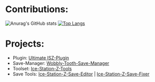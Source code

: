 # Contributions:

![Anurag's GitHub stats](https://github-readme-stats.vercel.app/api?username=Cracko298&show_icons=true&theme=dark&count_private=true&show_icons=true)
[![Top Langs](https://github-readme-stats.vercel.app/api/top-langs/?username=Cracko298&layout=compact&theme=dark&count_private=true&show_icons=true)](https://github.com/anuraghazra/github-readme-stats)

# Projects:
- Plugin: [Ultimate ISZ-Plugin](https://github.com/Cracko298/Ultimate-Ice-Station-Z-Plugin)
- Save-Manager: [Wobbly-Tooth-Save-Manager](https://github.com/ISZ-Hacker-Group/Wobbly-Tooth-Save-Manager)
- Toolset: [Ice-Station-Z-Tools](https://github.com/ISZ-Hacker-Group/Ice-Station-Z-Tools)
- Save Tools: [Ice-Station-Z-Save-Editor](https://github.com/ISZ-Hacker-Group/Ice-Station-Z-Save-Editor) | [Ice-Station-Z-Save-Fixer](https://github.com/ISZ-Hacker-Group/Ice-Station-Z-Save-Fixer)
